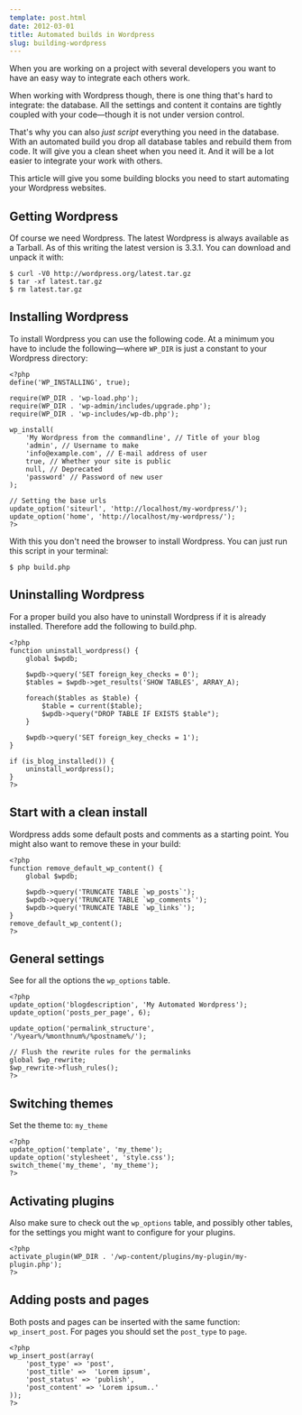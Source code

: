 ```yaml
---
template: post.html
date: 2012-03-01
title: Automated builds in Wordpress
slug: building-wordpress
---
```


When you are working on a project with several developers you want to have an easy way to integrate each others work.

When working with Wordpress though, there is one thing that's hard to integrate: the database. All the settings and content it contains are tightly coupled with your code&mdash;though it is not under version control. 

That's why you can also *just script* everything you need in the database. With an automated build you drop all database tables and rebuild them from code. It will give you a clean sheet when you need it. And it will be a lot easier to integrate your work with others. 

This article will give you some building blocks you need to start automating your Wordpress websites.


Getting Wordpress
------------------

Of course we need Wordpress. The latest Wordpress is always available as a Tarball. As of this writing the latest version is 3.3.1. You can download and unpack it with:

    $ curl -V0 http://wordpress.org/latest.tar.gz
    $ tar -xf latest.tar.gz
    $ rm latest.tar.gz

Installing Wordpress
---------------------------------

To install Wordpress you can use the following code. At a minimum you have to include the following&mdash;where `WP_DIR` is just a constant to your Wordpress directory:

    <?php
    define('WP_INSTALLING', true);

    require(WP_DIR . 'wp-load.php');
    require(WP_DIR . 'wp-admin/includes/upgrade.php');
    require(WP_DIR . 'wp-includes/wp-db.php');

    wp_install(
        'My Wordpress from the commandline', // Title of your blog
        'admin', // Username to make
        'info@example.com', // E-mail address of user
        true, // Whether your site is public
        null, // Deprecated
        'password' // Password of new user
    );

    // Setting the base urls
    update_option('siteurl', 'http://localhost/my-wordpress/');
    update_option('home', 'http://localhost/my-wordpress/');
    ?>

With this you don't need the browser to install Wordpress. You can just run this script in your terminal:

    $ php build.php

Uninstalling Wordpress 
------------------------------

For a proper build you also have to uninstall Wordpress if it is already installed. Therefore add the following to build.php.

    <?php
    function uninstall_wordpress() {
        global $wpdb;

        $wpdb->query('SET foreign_key_checks = 0');
        $tables = $wpdb->get_results('SHOW TABLES', ARRAY_A);

        foreach($tables as $table) {
            $table = current($table);
            $wpdb->query("DROP TABLE IF EXISTS $table");
        }

        $wpdb->query('SET foreign_key_checks = 1');
    }

    if (is_blog_installed()) {
        uninstall_wordpress();
    }
    ?>

Start with a clean install
------------------------------------------

Wordpress adds some default posts and comments as a starting point. You might also want to remove these in your build:

    <?php
    function remove_default_wp_content() {
        global $wpdb;

        $wpdb->query('TRUNCATE TABLE `wp_posts`');
        $wpdb->query('TRUNCATE TABLE `wp_comments`');
        $wpdb->query('TRUNCATE TABLE `wp_links`');
    }
    remove_default_wp_content();
    ?>

General settings
--

See for all the options the `wp_options` table.

    <?php
    update_option('blogdescription', 'My Automated Wordpress');
    update_option('posts_per_page', 6);

    update_option('permalink_structure', '/%year%/%monthnum%/%postname%/');

    // Flush the rewrite rules for the permalinks
    global $wp_rewrite;
    $wp_rewrite->flush_rules();
    ?>

Switching themes
--

Set the theme to: `my_theme`

    <?php
    update_option('template', 'my_theme');
    update_option('stylesheet', 'style.css');
    switch_theme('my_theme', 'my_theme');
    ?>

Activating plugins
--

Also make sure to check out the `wp_options` table, and possibly other tables, for the settings you might want to configure for your plugins.

    <?php
    activate_plugin(WP_DIR . '/wp-content/plugins/my-plugin/my-plugin.php');
    ?>

Adding posts and pages
--

Both posts and pages can be inserted with the same function: `wp_insert_post`. For pages you should set the `post_type` to `page`.

    <?php
    wp_insert_post(array(
        'post_type' => 'post',
        'post_title' =>  'Lorem ipsum',
        'post_status' => 'publish',
        'post_content' => 'Lorem ipsum..'
    ));
    ?>
